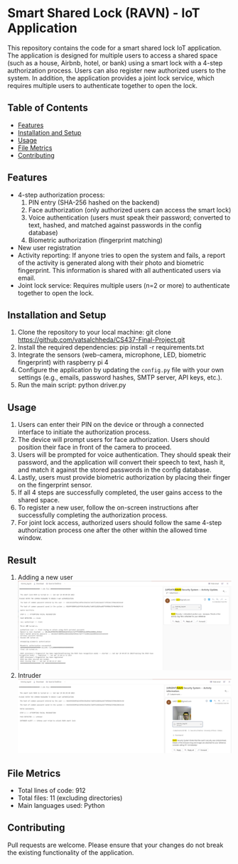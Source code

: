 # Smart Shared Lock (RAVN) - IoT Application 

This repository contains the code for a smart shared lock IoT application. The application is designed for multiple users to access a shared space (such as a house, Airbnb, hotel, or bank) using a smart lock with a 4-step authorization process. Users can also register new authorized users to the system. In addition, the application provides a joint lock service, which requires multiple users to authenticate together to open the lock.


## Table of Contents

- [Features](#features)
- [Installation and Setup](#installation-and-setup)
- [Usage](#usage)
- [File Metrics](#file-metrics)
- [Contributing](#contributing)


## Features

- 4-step authorization process:
  1. PIN entry (SHA-256 hashed on the backend)
  2. Face authorization (only authorized users can access the smart lock)
  3. Voice authentication (users must speak their password; converted to text, hashed, and matched against passwords in the config database)
  4. Biometric authorization (fingerprint matching)
- New user registration
- Activity reporting: If anyone tries to open the system and fails, a report of the activity is generated along with their photo and biometric fingerprint. This information is shared with all authenticated users via email.
- Joint lock service: Requires multiple users (n=2 or more) to authenticate together to open the lock.


## Installation and Setup

1. Clone the repository to your local machine: git clone https://github.com/vatsalchheda/CS437-Final-Project.git
2. Install the required dependencies: pip install -r requirements.txt
3. Integrate the sensors (web-camera, microphone, LED, biometric fingerprint) with raspberry pi 4
4. Configure the application by updating the `config.py` file with your own settings (e.g., emails, password hashes, SMTP server, API keys, etc.).
5. Run the main script: python driver.py


## Usage

1. Users can enter their PIN on the device or through a connected interface to initiate the authorization process.
2. The device will prompt users for face authorization. Users should position their face in front of the camera to proceed.
3. Users will be prompted for voice authentication. They should speak their password, and the application will convert their speech to text, hash it, and match it against the stored passwords in the config database.
4. Lastly, users must provide biometric authorization by placing their finger on the fingerprint sensor.
5. If all 4 steps are successfully completed, the user gains access to the shared space.
6. To register a new user, follow the on-screen instructions after successfully completing the authorization process.
7. For joint lock access, authorized users should follow the same 4-step authorization process one after the other within the allowed time window.


## Result
1. Adding a new user
![Email Alert: Adding new user](https://github.com/vatsalchheda/CS437-Final-Project/blob/master/Images/New%20User%20Email.png "Email Alert: Adding new user")
2. Intruder
![Email Alert: Intruder](https://github.com/vatsalchheda/CS437-Final-Project/blob/master/Images/Intruder%20Email.png "Email Alert: Intruder")


## File Metrics

- Total lines of code: 912
- Total files: 11 (excluding directories)
- Main languages used: Python


## Contributing

Pull requests are welcome. Please ensure that your changes do not break the existing functionality of the application.
